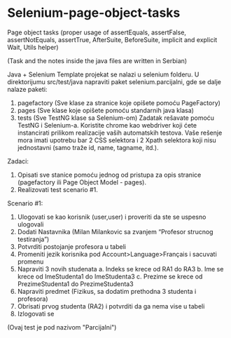 # Selenium-page-object-tasks
Page object tasks (proper usage of assertEquals, assertFalse, assertNotEquals, assertTrue, AfterSuite, BeforeSuite, implicit and explicit Wait, Utils helper)

(Task and the notes inside the java files are written in Serbian)

Java + Selenium
Template projekat se nalazi u selenium folderu.
U direktorijumu src/test/java napraviti paket selenium.parcijalni, gde se dalje nalaze paketi:
1. pagefactory (Sve klase za stranice koje opišete pomoću PageFactory)
2. pages (Sve klase koje opišete pomoću standarnih java klasa)
3. tests (Sve TestNG klase sa Selenium-om)
Zadatak rešavate pomoću TestNG i Selenium-a. Koristite chrome kao webdriver koji ćete
instancirati prilikom realizacije vaših automatskih testova.
Vaše rešenje mora imati upotrebu bar 2 CSS selektora i 2 Xpath selektora koji nisu jednostavni
(samo traže id, name, tagname, itd.).

Zadaci:
1. Opisati sve stanice pomoću jednog od pristupa za opis stranice (pagefactory ili Page
Object Model - pages).
2. Realizovati test scenario #1.

Scenario #1: 
1. Ulogovati se kao korisnik (user,user) i proveriti da ste se uspesno ulogovali
2. Dodati Nastavnika (Milan Milankovic sa zvanjem “Profesor strucnog testiranja”)
3. Potvrditi postojanje profesora u tabeli
4. Promeniti jezik korisnika pod Account>Language>Français i sacuvati promenu
5. Napraviti 3 novih studenata
a. Indeks se krece od RA1 do RA3
b. Ime se krece od ImeStudenta1 do ImeStudenta3
c. Prezime se krece od PrezimeStudenta1 do PrezimeStudenta3
6. Napraviti predmet (Fizikus, sa dodatim prethodna 3 studenta i profesora)
7. Obrisati prvog studenta (RA2) i potvrditi da ga nema vise u tabeli
8. Izlogovati se

(Ovaj test je pod nazivom "Parcijalni")
